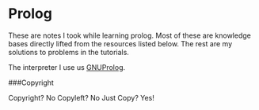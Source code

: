 Prolog
===

These are notes I took while learning prolog. Most of these are
knowledge bases directly lifted from the resources listed below.
The rest are my solutions to problems in the tutorials.

The interpreter I use us [GNUProlog][1].

###Copyright

Copyright? No
Copyleft?  No
Just Copy? Yes!

[1]: www.gprolog.org
